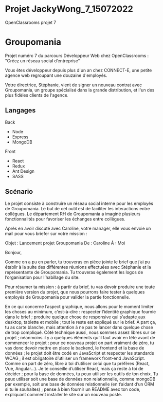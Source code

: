 # Projet JackyWong_7_15072022


OpenClassrooms projet 7


# Groupomania

Projet numéro 7 du parcours Développeur Web chez OpenClassrooms : "Créez un réseau social d’entreprise"

Vous êtes développeur depuis plus d'un an chez CONNECT-E, une petite agence web regroupant une douzaine d'employés.

Votre directrice, Stéphanie, vient de signer un nouveau contrat avec Groupomania, un groupe spécialisé dans la grande distribution, et l'un des plus fidèles clients de l'agence.


## Langages

Back
- Node
- Express
- MongoDB

Front
- React
- Redux
- Ant Design
- SASS 

## Scénario

Le projet consiste à construire un réseau social interne pour les employés de Groupomania. Le but de cet outil est de faciliter les interactions entre collègues. Le département RH de Groupomania a imaginé plusieurs fonctionnalités pour favoriser les échanges entre collègues.

Après en avoir discuté avec Caroline, votre manager, elle vous envoie un mail pour vous briefer sur votre mission :


Objet : Lancement projet Groupomania
De : Caroline
À : Moi

Bonjour,

Comme on a pu en parler, tu trouveras en pièce jointe le brief que j’ai pu établir à la suite des différentes réunions effectuées avec Stéphanie et la représentante de Groupomania. Tu trouveras également les logos de l’organisation pour l’habillage du site. 

Pour résumer ta mission : à partir du brief, tu vas devoir produire une toute première version du projet, que nous pourrons faire tester à quelques employés de Groupomania pour valider la partie fonctionnelle. 

En ce qui concerne l’aspect graphique, nous allons pour le moment limiter les choses au minimum, c’est-à-dire :
respecter l’identité graphique fournie dans le brief ;
produire quelque chose de responsive qui s'adapte aux desktop, tablette et mobile ;
tout le reste est expliqué sur le brief. À part ça, tu as carte blanche, mais attention à ne pas te lancer dans quelque chose de trop compliqué.
Côté technique aussi, nous sommes assez libres sur ce projet ; néanmoins il y a quelques éléments qu’il faut avoir en tête avant de commencer le projet :
pour ce nouveau projet on part vraiment de zéro, tu vas donc devoir mettre en place le backend, le frontend et la base de données ;
le projet doit être codé en JavaScript et respecter les standards WCAG ;
il est obligatoire d’utiliser un framework front-end JavaScript. Comme on part de zéro, libre à toi d’utiliser celui que tu préfères (React, Vue, Angular…). Je te conseille d’utiliser React, mais ça reste à toi de décider ;
pour la base de données, tu peux utiliser les outils de ton choix. Tu peux utiliser soit une base de données non relationnelle, comme mongoDB par exemple, soit une base de données relationnelle (en t’aidant d’un ORM si tu le souhaites) ;
pense à bien fournir un README avec ton code, expliquant comment installer le site sur un nouveau poste.


